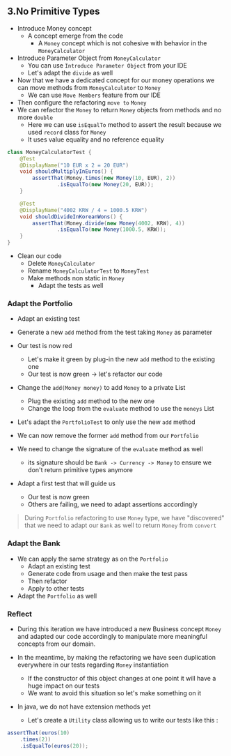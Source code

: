 ## 3.No Primitive Types
- Introduce Money concept
  - A concept emerge from the code
      - A `Money` concept which is not cohesive with behavior in the `MoneyCalculator`
- Introduce Parameter Object from `MoneyCalculator`
    - You can use `Introduce Parameter Object` from your IDE
    - Let's adapt the `divide` as well
- Now that we have a dedicated concept for our money operations we can move methods from `MoneyCalculator` to `Money`
    - We can use `Move Members` feature from our IDE
- Then configure the refactoring `move to` `Money`
- We can refactor the `Money` to return `Money` objects from methods and no more `double`
    - Here we can use `isEqualTo` method to assert the result because we used `record` class for `Money`
    - It uses value equality and no reference equality

```java
class MoneyCalculatorTest {
    @Test
    @DisplayName("10 EUR x 2 = 20 EUR")
    void shouldMultiplyInEuros() {
        assertThat(Money.times(new Money(10, EUR), 2))
                .isEqualTo(new Money(20, EUR));
    }

    @Test
    @DisplayName("4002 KRW / 4 = 1000.5 KRW")
    void shouldDivideInKoreanWons() {
        assertThat(Money.divide(new Money(4002, KRW), 4))
                .isEqualTo(new Money(1000.5, KRW));
    }
}
```

- Clean our code
    - Delete `MoneyCalculator`
    - Rename `MoneyCalculatorTest` to `MoneyTest`
    - Make methods non static in `Money`
        - Adapt the tests as well

### Adapt the Portfolio
- Adapt an existing test
- Generate a new `add` method from the test taking `Money` as parameter
- Our test is now red
    - Let's make it green by plug-in the new `add` method to the existing one
    - Our test is now green -> let's refactor our code
- Change the `add(Money money)` to add `Money` to a private List
  - Plug the existing `add` method to the new one
  - Change the loop from the `evaluate` method to use the `moneys` List
- Let's adapt the `PortfolioTest` to only use the new `add` method
- We can now remove the former `add` method from our `Portfolio`

- We need to change the signature of the `evaluate` method as well
    - its signature should be `Bank -> Currency -> Money` to ensure we don't return primitive types anymore
- Adapt a first test that will guide us
  - Our test is now green
  - Others are failing, we need to adapt assertions accordingly

> During `Portfolio` refactoring to use `Money` type, we have "discovered" that we need to adapt our `Bank` as well to return `Money` from `convert`

### Adapt the Bank
- We can apply the same strategy as on the `Portfolio`
    - Adapt an existing test
    - Generate code from usage and then make the test pass
    - Then refactor
    - Apply to other tests
- Adapt the `Portfolio` as well

### Reflect
- During this iteration we have introduced a new Business concept `Money` and adapted our code accordingly to manipulate more meaningful concepts from our domain.
- In the meantime, by making the refactoring we have seen duplication everywhere in our tests regarding `Money` instantiation
    - If the constructor of this object changes at one point it will have a huge impact on our tests
    - We want to avoid this situation so let's make something on it

- In java, we do not have extension methods yet
    - Let's create a `Utility` class allowing us to write our tests like this :
    
```java
assertThat(euros(10)
    .times(2))
    .isEqualTo(euros(20));
```